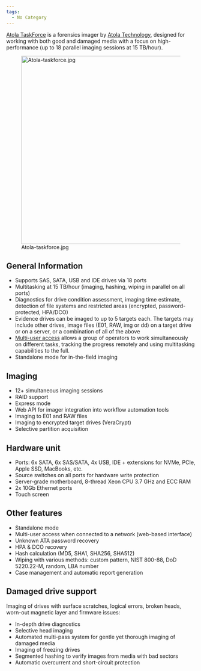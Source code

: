 ```yaml
---
tags:
  - No Category
---
```

[Atola TaskForce](https://atola.com/products/taskforce/) is a forensics
imager by [Atola Technology](https://atola.com/), designed for working
with both good and damaged media with a focus on high-performance (up to
18 parallel imaging sessions at 15 TB/hour).

<figure>
<img src="Atola-taskforce.jpg" title="Atola-taskforce.jpg" width="500"
alt="Atola-taskforce.jpg" />
<figcaption aria-hidden="true">Atola-taskforce.jpg</figcaption>
</figure>

## General Information

- Supports SAS, SATA, USB and IDE drives via 18 ports
- Multitasking at 15 TB/hour (imaging, hashing, wiping in parallel on
  all ports)
- Diagnostics for drive condition assessment, imaging time estimate,
  detection of file systems and restricted areas (encrypted,
  password-protected, HPA/DCO)
- Evidence drives can be imaged to up to 5 targets each. The targets may
  include other drives, image files (E01, RAW, img or dd) on a target
  drive or on a server, or a combination of all of the above
- [Multi-user
  access](https://atola.com/products/taskforce/multi-user.html) allows a
  group of operators to work simultaneously on different tasks, tracking
  the progress remotely and using multitasking capabilities to the full.
- Standalone mode for in-the-field imaging

## Imaging

- 12+ simultaneous imaging sessions
- RAID support
- Express mode
- Web API for imager integration into workflow automation tools
- Imaging to E01 and RAW files
- Imaging to encrypted target drives (VeraCrypt)
- Selective partition acquisition

## Hardware unit

- Ports: 6x SATA, 6x SAS/SATA, 4x USB, IDE + extensions for NVMe, PCIe,
  Apple SSD, MacBooks, etc.
- Source switches on all ports for hardware write protection
- Server-grade motherboard, 8-thread Xeon CPU 3.7 GHz and ECC RAM
- 2x 10Gb Ethernet ports
- Touch screen

## Other features

- Standalone mode
- Multi-user access when connected to a network (web-based interface)
- Unknown ATA password recovery
- HPA & DCO recovery
- Hash calculation (MD5, SHA1, SHA256, SHA512)
- Wiping with various methods: custom pattern, NIST 800-88, DoD
  5220.22-M, random, LBA number
- Case management and automatic report generation

## Damaged drive support

Imaging of drives with surface scratches, logical errors, broken heads,
worn-out magnetic layer and firmware issues:

- In-depth drive diagnostics
- Selective head imaging
- Automated multi-pass system for gentle yet thorough imaging of damaged
  media
- Imaging of freezing drives
- Segmented hashing to verify images from media with bad sectors
- Automatic overcurrent and short-circuit protection